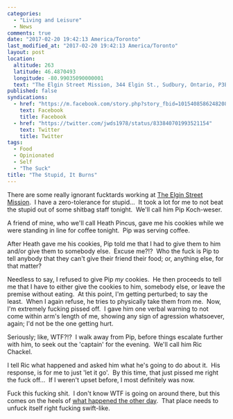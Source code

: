 ```yaml
---
categories:
  - "Living and Leisure"
  - News
comments: true
date: "2017-02-20 19:42:13 America/Toronto"
last_modified_at: "2017-02-20 19:42:13 America/Toronto"
layout: post
location:
  altitude: 263
  latitude: 46.4870493
  longitude: -80.99035090000001
  text: "The Elgin Street Mission, 344 Elgin St., Sudbury, Ontario, P3E 3N9, Canada"
published: false
syndications:
  - href: "https://m.facebook.com/story.php?story_fbid=10154085862482084&id=719142083"
    text: Facebook
    title: Facebook
  - href: "https://twitter.com/jwds1978/status/833840701993521154"
    text: Twitter
    title: Twitter
tags:
  - Food
  - Opinionated
  - Self
  - "The Suck"
title: "The Stupid, It Burns"
---
```


There are some really ignorant fucktards working at
<a href="http://www.themission.ca" target="_blank" title="The Elgin Street Mission">The Elgin Street Mission</a>.&nbsp; I have a zero-tolerance for
stupid&hellip;&nbsp; It took a lot for me to not beat the stupid out of some shitbag staff tonight.&nbsp; We'll call him Pip Koch-weser.

A friend of mine, who we'll call Heath Pincus, gave me his cookies while we were standing in line for coffee tonight.&nbsp; Pip was serving coffee.

After Heath gave me his cookies, Pip told me that I had to give them to him and/or give them to somebody else.&nbsp; Excuse me?!?&nbsp; Who the fuck is Pip
to tell anybody that they can't give their friend their food; or, anything else, for that matter?

Needless to say, I refused to give Pip *my* cookies.&nbsp; He then proceeds to tell me that I have to either give the cookies to him, somebody else, or
leave the premise without eating.&nbsp; At this point, I'm getting perturbed; to say the least.&nbsp; When I again refuse, he tries to physically take them
from me.&nbsp; Now, I'm extremely fucking pissed off.&nbsp; I gave him one verbal warning to not come within arm's length of me, showing any sign of
agression whatsoever, again; I'd not be the one getting hurt.

Seriously; like, WTF?!?&nbsp; I walk away from Pip, before things escalate further with him, to seek out the 'captain' for the evening.&nbsp; We'll call him
Ric Chackel.

I tell Ric what happened and asked him what he's going to do about it.&nbsp; His response, is for me to just 'let it go'.&nbsp; By this time, that just
pissed me right the fuck off&hellip;&nbsp; If I weren't upset before, I most definitely was now.

Fuck this fucking shit.&nbsp; I don't know WTF is going on around there, but this comes on the heels of
<a href="{{ site.url }}/blog/2017/02/16/accessibility-at-the-elgin-street-mission" rel="me" title="Accessibility at The Elgin Street Mission">what happened
the other day</a>.&nbsp; That place needs to unfuck itself right fucking swift-like.
